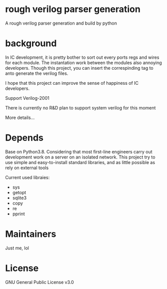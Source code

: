 # rough verilog parser generation
A rough verilog parser generation and build by python

# background

In IC development, it is pretty bother to sort out every ports regs and wires for each module. The instantation work between the modules also annoying developers. Though this project, you can insert the correspinding tag to anto generate the verilog files.

I hope that this project can improve the sense of happiness of IC developers.

Support Verilog-2001

There is currently no R&D plan to support system verilog for this moment

More details...

# Depends
Base on Python3.8. Considering that most first-line engineers carry out development work on a server on an isolated network. This project try to use simple and easy-to-install standard libraries, and as little possible as rely on external tools

Current used libraies:

   * sys
   * getopt
   * sqlite3
   * copy
   * re
   * pprint

# Maintainers

Just me, lol

# License

GNU General Public License v3.0 
